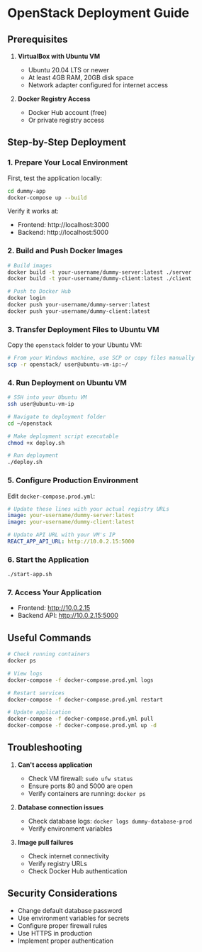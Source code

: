 # OpenStack Deployment Guide

## Prerequisites

1. **VirtualBox with Ubuntu VM**

   - Ubuntu 20.04 LTS or newer
   - At least 4GB RAM, 20GB disk space
   - Network adapter configured for internet access

2. **Docker Registry Access**
   - Docker Hub account (free)
   - Or private registry access

## Step-by-Step Deployment

### 1. Prepare Your Local Environment

First, test the application locally:

```bash
cd dummy-app
docker-compose up --build
```

Verify it works at:

- Frontend: http://localhost:3000
- Backend: http://localhost:5000

### 2. Build and Push Docker Images

```bash
# Build images
docker build -t your-username/dummy-server:latest ./server
docker build -t your-username/dummy-client:latest ./client

# Push to Docker Hub
docker login
docker push your-username/dummy-server:latest
docker push your-username/dummy-client:latest
```

### 3. Transfer Deployment Files to Ubuntu VM

Copy the `openstack` folder to your Ubuntu VM:

```bash
# From your Windows machine, use SCP or copy files manually
scp -r openstack/ user@ubuntu-vm-ip:~/
```

### 4. Run Deployment on Ubuntu VM

```bash
# SSH into your Ubuntu VM
ssh user@ubuntu-vm-ip

# Navigate to deployment folder
cd ~/openstack

# Make deployment script executable
chmod +x deploy.sh

# Run deployment
./deploy.sh
```

### 5. Configure Production Environment

Edit `docker-compose.prod.yml`:

```yaml
# Update these lines with your actual registry URLs
image: your-username/dummy-server:latest
image: your-username/dummy-client:latest

# Update API URL with your VM's IP
REACT_APP_API_URL: http://10.0.2.15:5000
```

### 6. Start the Application

```bash
./start-app.sh
```

### 7. Access Your Application

- Frontend: http://10.0.2.15
- Backend API: http://10.0.2.15:5000

## Useful Commands

```bash
# Check running containers
docker ps

# View logs
docker-compose -f docker-compose.prod.yml logs

# Restart services
docker-compose -f docker-compose.prod.yml restart

# Update application
docker-compose -f docker-compose.prod.yml pull
docker-compose -f docker-compose.prod.yml up -d
```

## Troubleshooting

1. **Can't access application**

   - Check VM firewall: `sudo ufw status`
   - Ensure ports 80 and 5000 are open
   - Verify containers are running: `docker ps`

2. **Database connection issues**

   - Check database logs: `docker logs dummy-database-prod`
   - Verify environment variables

3. **Image pull failures**
   - Check internet connectivity
   - Verify registry URLs
   - Check Docker Hub authentication

## Security Considerations

- Change default database password
- Use environment variables for secrets
- Configure proper firewall rules
- Use HTTPS in production
- Implement proper authentication
